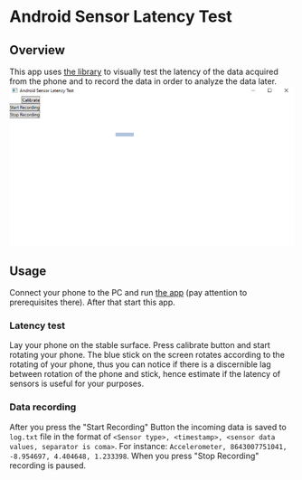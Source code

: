 # Android Sensor Latency Test
## Overview

This app uses [the library](https://github.com/vitaliy1919/Android-Sensor-Data-Backend) to visually test the latency of the data acquired from the phone and to record the data in order to analyze the data later.
![Main screen](images/latency_test_main_screen.png)

## Usage
Connect your phone to the PC and run [the app](https://github.com/vitaliy1919/Android-Sensors-Data-to-PC) (pay attention to prerequisites there). After that start this app. 

### Latency test
Lay your phone on the stable surface. Press calibrate button and start rotating your phone. The blue stick on the screen rotates according to the rotating of your phone, thus you can notice if there is a discernible lag between rotation of the phone and stick, hence estimate if the latency of sensors is useful for your purposes.

### Data recording

After you press the "Start Recording" Button the incoming data is saved to `log.txt` file in the format of `<Sensor type>, <timestamp>, <sensor data values, separator is coma>`. For instance: `Accelerometer, 8643007751041, -8.954697, 4.404648, 1.233398`. When you press "Stop Recording" recording is paused.